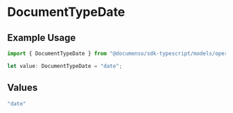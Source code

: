 # DocumentTypeDate

## Example Usage

```typescript
import { DocumentTypeDate } from "@documenso/sdk-typescript/models/operations";

let value: DocumentTypeDate = "date";
```

## Values

```typescript
"date"
```